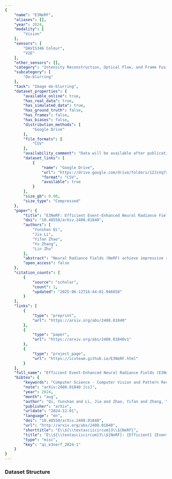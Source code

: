 ```yaml
---
{
    "name": "E3NeRF",
    "aliases": [],
    "year": 2024,
    "modality": [
        "Vision"
    ],
    "sensors": [
        "DAVIS346 Colour",
        "V2E"
    ],
    "other_sensors": [],
    "category": "Intensity Reconstruction, Optical Flow, and Frame Fusion",
    "subcategory": [
        "De-blurring"
    ],
    "task": "Image de-blurring",
    "dataset_properties": {
        "available_online": true,
        "has_real_data": true,
        "has_simulated_data": true,
        "has_ground_truth": false,
        "has_frames": false,
        "has_biases": false,
        "distribution_methods": [
            "Google Drive"
        ],
        "file_formats": [
            "CSV"
        ],
        "availability_comment": "Data will be available after publication",
        "dataset_links": [
            {
                "name": "Google Drive",
                "url": "https://drive.google.com/drive/folders/1ZJsVq7rGEHd4ZIYPzdtrBPXrlckgE7Fa",
                "format": "CSV",
                "available": true
            }
        ],
        "size_gb": 0.08,
        "size_type": "Compressed"
    },
    "paper": {
        "title": "E3NeRF: Efficient Event-Enhanced Neural Radiance Fields from Blurry Images",
        "doi": "10.48550/arXiv.2408.01840",
        "authors": [
            "Yunshan Qi",
            "Jia Li",
            "Yifan Zhao",
            "Yu Zhang",
            "Lin Zhu"
        ],
        "abstract": "Neural Radiance Fields (NeRF) achieve impressive rendering performance by learning volumetric 3D representation from several images of different views. However, it is difficult to reconstruct a sharp NeRF from blurry input as it often occurs in the wild. To solve this problem, we propose a novel Efficient Event-Enhanced NeRF (E3NeRF) by utilizing the combination of RGB images and event streams. To effectively introduce event streams into the neural volumetric representation learning process, we propose an event-enhanced blur rendering loss and an event rendering loss, which guide the network via modeling the real blur process and event generation process, respectively. Specifically, we leverage spatial-temporal information from the event stream to evenly distribute learning attention over temporal blur while simultaneously focusing on blurry texture through the spatial attention. Moreover, a camera pose estimation framework for real-world data is built with the guidance of the events to generalize the method to practical applications. Compared to previous image-based or event-based NeRF, our framework makes more profound use of the internal relationship between events and images. Extensive experiments on both synthetic data and real-world data demonstrate that E3NeRF can effectively learn a sharp NeRF from blurry images, especially in non-uniform motion and low-light scenes.",
        "open_access": false
    },
    "citation_counts": [
        {
            "source": "scholar",
            "count": 1,
            "updated": "2025-06-12T16:44:01.946858"
        }
    ],
    "links": [
        {
            "type": "preprint",
            "url": "https://arxiv.org/abs/2408.01840"
        },
        {
            "type": "paper",
            "url": "https://arxiv.org/abs/2408.01840v1"
        },
        {
            "type": "project_page",
            "url": "https://icvteam.github.io/E3NeRF.html"
        }
    ],
    "full_name": "Efficient Event-Enhanced Neural Radiance Fields (E3NeRF)",
    "bibtex": {
        "keywords": "Computer Science - Computer Vision and Pattern Recognition",
        "note": "arXiv:2408.01840 [cs]",
        "year": 2024,
        "month": "aug",
        "author": "Qi, Yunshan and Li, Jia and Zhao, Yifan and Zhang, Yu and Zhu, Lin",
        "publisher": "arXiv",
        "urldate": "2024-12-01",
        "language": "en",
        "doi": "10.48550/arXiv.2408.01840",
        "url": "http://arxiv.org/abs/2408.01840",
        "shorttitle": "E\\${\\textasciicircum}3\\${NeRF}",
        "title": "E\\${\\textasciicircum}3\\${NeRF}: {Efficient} {Event}-{Enhanced} {Neural} {Radiance} {Fields} from {Blurry} {Images}",
        "type": "misc",
        "key": "qi_e3nerf_2024-1"
    }
}
---
```


### Dataset Structure
